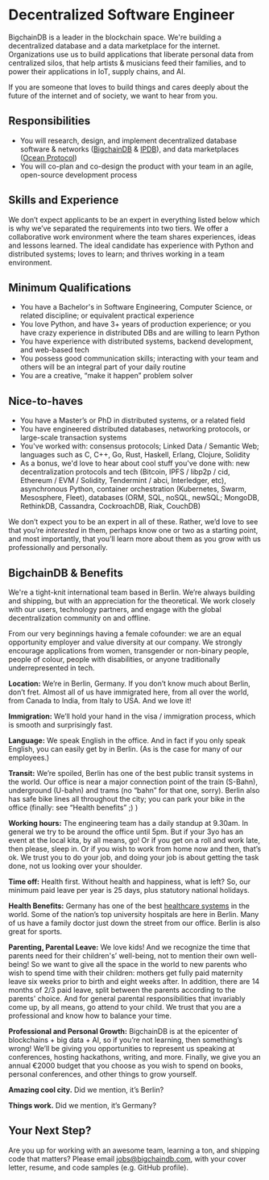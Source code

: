 # Decentralized Software Engineer
BigchainDB is a leader in the blockchain space. We're building a decentralized database and a data marketplace for the internet. Organizations use us to build applications that liberate personal data from centralized silos, that help artists & musicians feed their families, and to power their applications in IoT, supply chains, and AI. 

If you are someone that loves to build things and cares deeply about the future of the internet and of society, we want to hear from you.

## Responsibilities
* You will research, design, and implement decentralized database software & networks ([BigchainDB](https://www.bigchaindb.com) & [IPDB](https://ipdb.io/)), and data marketplaces ([Ocean Protocol](https://oceanprotocol.com/)) 
* You will co-plan and co-design the product with your team in an agile, open-source development process

## Skills and Experience 
We don’t expect applicants to be an expert in everything listed below which is why we’ve separated the requirements into two tiers. We offer a collaborative work environment where the team shares experiences, ideas and lessons learned. The ideal candidate has experience with Python and distributed systems; loves to learn; and thrives working in a team environment. 

## Minimum Qualifications
* You have a Bachelor's in Software Engineering, Computer Science, or related discipline; or equivalent practical experience
* You love Python, and have 3+ years of production experience; or you have crazy experience in distributed DBs and are willing to learn Python
* You have experience with distributed systems, backend development, and web-based tech
* You possess good communication skills; interacting with your team and others will be an integral part of your daily routine
* You are a creative, “make it happen” problem solver

## Nice-to-haves
* You have a Master’s or PhD in distributed systems, or a related field
* You have engineered distributed databases, networking protocols, or large-scale transaction systems
* You've worked with: consensus protocols; Linked Data / Semantic Web; languages such as C, C++, Go, Rust, Haskell, Erlang, Clojure, Solidity
* As a bonus, we'd love to hear about cool stuff you've done with: new decentralization protocols and tech (Bitcoin, IPFS / libp2p / cid, Ethereum / EVM / Solidity, Tendermint / abci, Interledger, etc), asynchronous Python, container orchestration (Kubernetes, Swarm, Mesosphere, Fleet), databases (ORM, SQL, noSQL, newSQL; MongoDB, RethinkDB, Cassandra, CockroachDB, Riak, CouchDB)

We don’t expect you to be an expert in all of these. Rather, we’d love to see that you’re *interested* in them, perhaps know one or two as a starting point, and most importantly, that you’ll learn more about them as you grow with us professionally and personally.

## BigchainDB & Benefits

We're a tight-knit international team based in  Berlin. We’re always building and shipping, but with an appreciation for the theoretical. We work closely with our users, technology partners, and engage with the global decentralization community on and offline.

From our very beginnings having a female cofounder: we are an equal opportunity employer and value diversity at our company. We strongly encourage applications from women, transgender or non-binary people, people of colour, people with disabilities, or anyone traditionally underrepresented in tech.

**Location:** We’re in Berlin, Germany. If you don’t know much about Berlin, don’t fret. Almost all of us have immigrated here, from all over the world, from Canada to India, from Italy to USA. And we love it! 

**Immigration:** We’ll hold your hand in the visa / immigration process, which is smooth and surprisingly fast. 

**Language:** We speak English in the office. And in fact if you only speak English, you can easily get by in Berlin. (As is the case for many of our employees.)

**Transit:** We’re spoiled, Berlin has one of the best public transit systems in the world. Our office is near a major connection point of the train (S-Bahn), underground (U-bahn) and trams (no “bahn” for that one, sorry). Berlin also has safe bike lines all throughout the city; you can park your bike in the office (finally: see “Health benefits” ;) )

**Working hours:** The engineering team has a daily standup at 9.30am. In general we try to be around the office until 5pm. But if your 3yo has an event at the local kita, by all means, go! Or if you get on a roll and work late, then please, sleep in. Or if you wish to work from home now and then, that’s ok. We trust you to do your job, and doing your job is about getting the task done, not us looking over your shoulder.

**Time off:** Health first. Without health and happiness, what is left? So, our minimum paid leave per year is 25 days, plus statutory national holidays.

**Health Benefits:** Germany has one of the best [healthcare systems](http://www.germanyhis.com/) in the world. Some of the nation’s top university hospitals are here in Berlin. Many of us have a family doctor just down the street from our office. Berlin is also great for sports. 

**Parenting, Parental Leave:** We love kids! And we recognize the time that parents need for their children's’ well-being, not to mention their own well-being! So we want to give all the space in the world to new parents who wish to spend time with their children: mothers get fully paid maternity leave six weeks prior to birth and eight weeks after. In addition, there are 14 months of 2/3 paid leave, split between the parents according to the parents' choice. And for general parental responsibilities that invariably come up, by all means, go attend to your child. We trust that you are a professional and know how to balance your time.

**Professional and Personal Growth:** BigchainDB is at the epicenter of blockchains + big data + AI, so if you’re not learning, then something’s wrong! We’ll be giving you opportunities to represent us speaking at conferences, hosting hackathons, writing, and more. Finally, we give you an annual €2000 budget that you choose as you wish to spend on books, personal conferences, and other things to grow yourself.

**Amazing cool city.** Did we mention, it’s Berlin?

**Things work.** Did we mention, it’s Germany?
 
## Your Next Step?
Are you up for working with an awesome team, learning a ton, and shipping code that matters? Please email <jobs@bigchaindb.com>, with your cover letter, resume, and code samples (e.g. GitHub profile).

